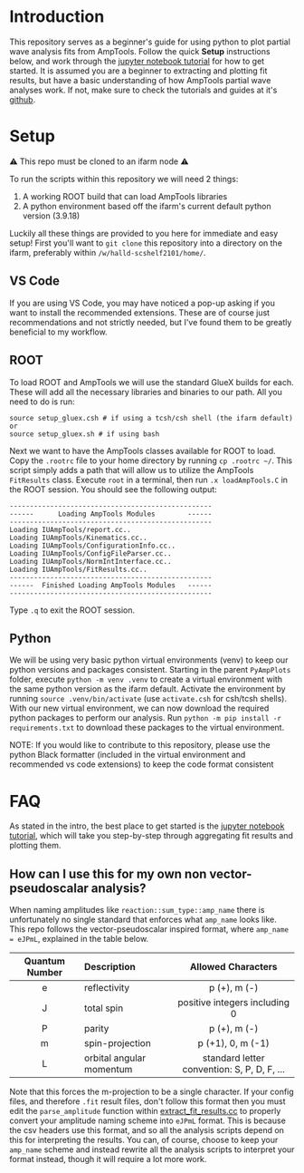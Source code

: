 # Introduction
This repository serves as a beginner's guide for using python to plot partial wave analysis fits from AmpTools. Follow the quick **Setup** instructions below, and work through the [jupyter notebook tutorial](./analysis/tutorial.ipynb) for how to get started. It is assumed you are a beginner to extracting and plotting fit results, but have a basic understanding of how AmpTools partial wave analyses work. If not, make sure to check the tutorials and guides at it's [github](https://github.com/mashephe/AmpTools).

# Setup
:warning: This repo must be cloned to an ifarm node :warning:

To run the scripts within this repository we will need 2 things:
1. A working ROOT build that can load AmpTools libraries
2. A python environment based off the ifarm's current default python version (3.9.18)

Luckily all these things are provided to you here for immediate and easy setup! First you'll want to `git clone` this repository into a directory on the ifarm, preferably within `/w/halld-scshelf2101/home/`.

## VS Code
If you are using VS Code, you may have noticed a pop-up asking if you want to install the recommended extensions. These are of course just recommendations and not strictly needed, but I've found them to be greatly beneficial to my workflow.

## ROOT 
To load ROOT and AmpTools we will use the standard GlueX builds for each. These will add all the necessary libraries and binaries to our path. All you need to do is run:
```
source setup_gluex.csh # if using a tcsh/csh shell (the ifarm default) or
source setup_gluex.sh # if using bash 
```
Next we want to have the AmpTools classes available for ROOT to load. Copy the `.rootrc` file to your home directory  by running `cp .rootrc ~/`. This script simply adds a path that will allow us to utilize the AmpTools `FitResults` class. Execute `root` in a terminal, then run `.x loadAmpTools.C` in the ROOT session. You should see the following output:
```
--------------------------------------------------
------      Loading AmpTools Modules        ------
--------------------------------------------------
Loading IUAmpTools/report.cc..
Loading IUAmpTools/Kinematics.cc..
Loading IUAmpTools/ConfigurationInfo.cc..
Loading IUAmpTools/ConfigFileParser.cc..
Loading IUAmpTools/NormIntInterface.cc..
Loading IUAmpTools/FitResults.cc..
--------------------------------------------------
------  Finished Loading AmpTools Modules   ------
--------------------------------------------------
```

Type `.q` to exit the ROOT session.

## Python
We will be using very basic python virtual environments (venv) to keep our python versions and packages consistent. Starting in the parent `PyAmpPlots` folder, execute `python -m venv .venv` to create a virtual environment with the same python version as the ifarm default. Activate the environment by running `source .venv/bin/activate` (use `activate.csh` for csh/tcsh shells). With our new virtual environment, we can now download the required python packages to perform our analysis. Run `python -m pip install -r requirements.txt` to download these packages to the virtual environment.

NOTE: If you would like to contribute to this repository, please use the python Black formatter (included in the virtual environment and recommended vs code extensions) to keep the code format consistent

# FAQ
As stated in the intro, the best place to get started is the [jupyter notebook tutorial](./analysis/tutorial.ipynb), which will take you step-by-step through aggregating fit results and plotting them.

## How can I use this for my own non vector-pseudoscalar analysis?
When naming amplitudes like `reaction::sum_type::amp_name` there is unfortunately no single standard that enforces what `amp_name` looks like. This repo follows the vector-pseudoscalar inspired format, where `amp_name = eJPmL`, explained in the table below.

| Quantum Number | Description | Allowed Characters |
| :------------: | :---------- | :----------------: | 
| e              | reflectivity | p (+), m (-) |
| J              | total spin   | positive integers including 0 |
| P              | parity       | p (+), m (-) |
| m              | spin-projection | p (+1), 0, m (-1) |
| L              | orbital angular momentum | standard letter convention: S, P, D, F, ... |

Note that this forces the m-projection to be a single character. If your config files, and therefore `.fit` result files, don't follow this format then you must edit the `parse_amplitude` function within [extract_fit_results.cc](./scripts/extract_fit_results.cc) to properly convert your amplitude naming scheme into `eJPmL` format. This is because the csv headers use this format, and so all the analysis scripts depend on this for interpreting the results. You can, of course, choose to keep your `amp_name` scheme and instead rewrite all the analysis scripts to interpret your format instead, though it will require a lot more work.